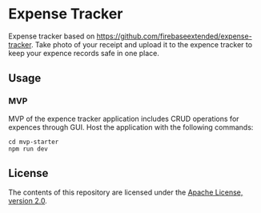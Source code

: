 # Expense Tracker

Expense tracker based on https://github.com/firebaseextended/expense-tracker. Take photo of your receipt and upload it to the expence tracker to keep your expence records safe in one place.

## Usage

### MVP

MVP of the expence tracker application includes CRUD operations for expences through GUI. Host the application with the following commands:

```
cd mvp-starter
npm run dev
```

## License

The contents of this repository are licensed under the
[Apache License, version 2.0](http://www.apache.org/licenses/LICENSE-2.0).
